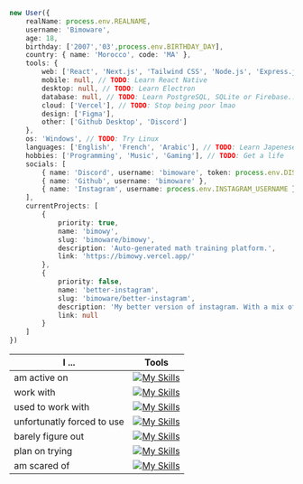 ```ts
new User({
    realName: process.env.REALNAME,
    username: 'Bimoware',
    age: 18,
    birthday: ['2007','03',process.env.BIRTHDAY_DAY],
    country: { name: 'Morocco', code: 'MA' },
    tools: {
        web: ['React', 'Next.js', 'Tailwind CSS', 'Node.js', 'Express.js'],
        mobile: null, // TODO: Learn React Native
        desktop: null, // TODO: Learn Electron
        database: null, // TODO: Learn PostgreSQL, SQLite or Firebase..
        cloud: ['Vercel'], // TODO: Stop being poor lmao
        design: ['Figma'],
        other: ['Github Desktop', 'Discord']
    },
    os: 'Windows', // TODO: Try Linux
    languages: ['English', 'French', 'Arabic'], // TODO: Learn Japenese
    hobbies: ['Programming', 'Music', 'Gaming'], // TODO: Get a life
    socials: [
        { name: 'Discord', username: 'bimoware', token: process.env.DISCORD_TOKEN },
        { name: 'Github', username: 'bimoware' },
        { name: 'Instagram', username: process.env.INSTAGRAM_USERNAME }
    ],
    currentProjects: [
        {
            priority: true,
            name: 'bimowy',
            slug: 'bimoware/bimowy',
            description: 'Auto-generated math training platform.',
            link: 'https://bimowy.vercel.app/'
        },
        {
            priority: false,
            name: 'better-instagram',
            slug: 'bimoware/better-instagram',
            description: 'My better version of instagram. With a mix of Discord & Snapchat, all with astonishing UI design.',
            link: null
        }
    ]
})
```
<div align="center">

| I ... | Tools |
| - | - |
| am active on | [![My Skills](https://go-skill-icons.vercel.app/api/icons?i=stackoverflow,github,instagram&theme=dark&perline=15)](https://skillicons.dev) |
| work with | [![My Skills](https://go-skill-icons.vercel.app/api/icons?i=vercel,git,npm,next,discord,discordjs,svg,nodejs,pygame,py,react,tailwind,ts,vscode,canva&theme=dark&perline=15)](https://skillicons.dev) |
| used to work with | [![My Skills](https://go-skill-icons.vercel.app/api/icons?i=sqlite,css,html,obsidian,notion,sublime,nextjs,materialui,vscodium,mongodb,notion,opencv,replit&theme=dark&perline=15)](https://skillicons.dev) |
| unfortunatly forced to use | [![My Skills](https://go-skill-icons.vercel.app/api/icons?i=windows,chrome,chromium&theme=dark&perline=15)](https://skillicons.dev) |
| barely figure out | [![My Skills](https://go-skill-icons.vercel.app/api/icons?i=mysql,regex,latex,figma,robloxstudio,supabase&theme=dark&perline=15)](https://skillicons.dev) |
| plan on trying | [![My Skills](https://go-skill-icons.vercel.app/api/icons?i=bun,deno,electron,express,firebase,go,java,lua,ruby,sass,svelte,swift,androidstudio,arcbrowser&theme=dark&perline=15)](https://skillicons.dev) |
| am scared of | [![My Skills](https://go-skill-icons.vercel.app/api/icons?i=angular,latex,c,cs,cpp,godot,graphql,netlify,flutter,desmos,bootstrap,dotnet,figma,kotlin,neovim,nim,pnpm,postgres,rust,threejs&theme=dark&perline=15)](https://skillicons.dev) |
</div>
